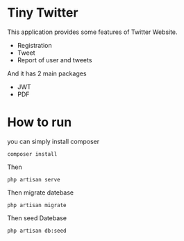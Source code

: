 # Tiny Twitter 

This  application  provides some features of Twitter Website.
- Registration 
- Tweet
- Report of user and tweets


And it has 2 main packages
- JWT
- PDF

# How to run
 you can simply install composer
```shell script
composer install
``` 
Then
```shell script
php artisan serve
```
Then migrate datebase
```shell script
php artisan migrate
```
Then seed Datebase
```shell script
php artisan db:seed
```
